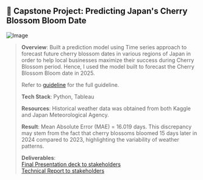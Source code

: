 ## 🌸 Capstone Project: Predicting Japan's Cherry Blossom Bloom Date
![Image](https://github.com/user-attachments/assets/8ff62946-7225-4dc9-8b47-be74525a2086)
> **Overview**: Built a prediction model using Time series approach to forecast future cherry blossom dates in various regions of Japan in order to help local businesses maximize their success during Cherry Blossom period. Hence, I used the model built to forecast the Cherry Blossom Bloom date in 2025.
>
> Refer to [guideline](DAI_Capstone_Project_Guidelines.pdf) for the full guideline.
> 
> **Tech Stack**: Python, Tableau
>
> **Resources**: Historical weather data was obtained from both Kaggle and Japan Meteorological Agency.
>
> **Result**: Mean Absolute Error (MAE) =  16.019 days. This discrepancy may stem from the fact that cherry blossoms bloomed 15 days later in 2024 compared to 2023, highlighting the variability of weather patterns.
>
> **Deliverables**: <br/> 
> [Final Presentation deck to stakeholders](https://github.com/amandaluah/cherry-blossoms/blob/a911d20672088fc52601efc37aba329ae89945ac/Predicting%20Cherry%20Blossom_%20Presentation%20Deck.pdf) <br/>
> [Technical Report to stakeholders](https://github.com/amandaluah/cherry-blossoms/blob/a911d20672088fc52601efc37aba329ae89945ac/Predicting%20Cherry%20Blossom_%20Technical%20Report.pdf) <br/>
>
